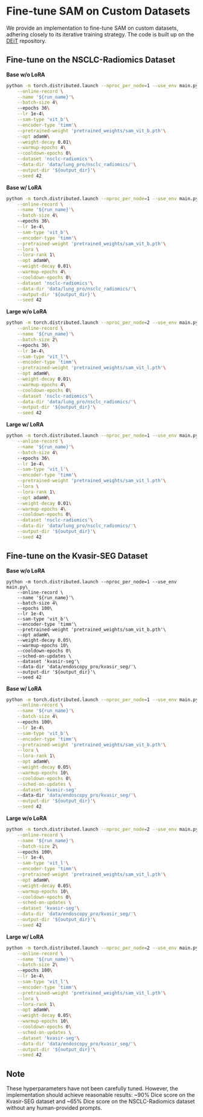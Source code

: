 # Fine-tune SAM on Custom Datasets

We provide an implementation to fine-tune SAM on custom datasets, adhering closely to its iterative training strategy. The code is built up on the [DEiT](https://github.com/facebookresearch/deit/tree/main) repository.

## Fine-tune on the NSCLC-Radiomics Dataset

**Base w/o LoRA**

```bash
python -m torch.distributed.launch --nproc_per_node=1 --use_env main.py\
    --online-record \
    --name '${run_name}'\
    --batch-size 4\      
    --epochs 36\
    --lr 1e-4\
    --sam-type 'vit_b'\
    --encoder-type 'timm'\
    --pretrained-weight 'pretrained_weights/sam_vit_b.pth'\
    --opt adamW\
    --weight-decay 0.01\
    --warmup-epochs 4\
    --cooldown-epochs 0\
    --dataset 'nsclc-radiomics'\
    --data-dir 'data/lung_pro/nsclc_radiomics/'\
    --output-dir '${output_dir}'\
    --seed 42 
```

**Base w/ LoRA**

```bash
python -m torch.distributed.launch --nproc_per_node=1 --use_env main.py\
    --online-record \
    --name '${run_name}'\
    --batch-size 4\      
    --epochs 36\
    --lr 1e-4\
    --sam-type 'vit_b'\
    --encoder-type 'timm'\
    --pretrained-weight 'pretrained_weights/sam_vit_b.pth'\
    --lora \
    --lora-rank 1\
    --opt adamW\
    --weight-decay 0.01\
    --warmup-epochs 4\
    --cooldown-epochs 0\
    --dataset 'nsclc-radiomics'\
    --data-dir 'data/lung_pro/nsclc_radiomics/'\
    --output-dir '${output_dir}'\
    --seed 42 
```

**Large w/o LoRA**

```bash
python -m torch.distributed.launch --nproc_per_node=2 --use_env main.py\
    --online-record \
    --name '${run_name}'\
    --batch-size 2\      
    --epochs 36\
    --lr 1e-4\
    --sam-type 'vit_l'\
    --encoder-type 'timm'\
    --pretrained-weight 'pretrained_weights/sam_vit_l.pth'\
    --opt adamW\
    --weight-decay 0.01\
    --warmup-epochs 4\
    --cooldown-epochs 0\
    --dataset 'nsclc-radiomics'\
    --data-dir 'data/lung_pro/nsclc_radiomics/'\
    --output-dir '${output_dir}'\
    --seed 42 
```

**Large w/ LoRA**

```bash
python -m torch.distributed.launch --nproc_per_node=1 --use_env main.py\
    --online-record \
    --name '${run_name}'\
    --batch-size 4\      
    --epochs 36\
    --lr 1e-4\
    --sam-type 'vit_l'\
    --encoder-type 'timm'\
    --pretrained-weight 'pretrained_weights/sam_vit_l.pth'\
    --lora \
    --lora-rank 1\
    --opt adamW\
    --weight-decay 0.01\
    --warmup-epochs 4\
    --cooldown-epochs 0\
    --dataset 'nsclc-radiomics'\
    --data-dir 'data/lung_pro/nsclc_radiomics/'\
    --output-dir '${output_dir}'\
    --seed 42 
```

## Fine-tune on the Kvasir-SEG Dataset

**Base w/o LoRA**

```
python -m torch.distributed.launch --nproc_per_node=1 --use_env main.py\
    --online-record \
    --name '${run_name}'\
    --batch-size 4\      
    --epochs 100\
    --lr 1e-4\
    --sam-type 'vit_b'\
    --encoder-type 'timm'\
    --pretrained-weight 'pretrained_weights/sam_vit_b.pth'\
    --opt adamW\
    --weight-decay 0.05\
    --warmup-epochs 10\
    --cooldown-epochs 0\
    --sched-on-updates \
    --dataset 'kvasir-seg'\
    --data-dir 'data/endoscopy_pro/kvasir_seg/'\
    --output-dir '${output_dir}'\
    --seed 42 
```

**Base w/ LoRA**

```bash
python -m torch.distributed.launch --nproc_per_node=1 --use_env main.py\
    --online-record \
    --name '${run_name}'\
    --batch-size 4\      
    --epochs 100\
    --lr 1e-4\
    --sam-type 'vit_b'\
    --encoder-type 'timm'\
    --pretrained-weight 'pretrained_weights/sam_vit_b.pth'\
    --lora \
    --lora-rank 1\
    --opt adamW\
    --weight-decay 0.05\
    --warmup-epochs 10\
    --cooldown-epochs 0\
    --sched-on-updates \
    --dataset 'kvasir-seg'
    --data-dir 'data/endoscopy_pro/kvasir_seg/'\
    --output-dir '${output_dir}'\
    --seed 42 
```

**Large w/o LoRA**

```bash
python -m torch.distributed.launch --nproc_per_node=2 --use_env main.py\
    --online-record \
    --name '${run_name}'\
    --batch-size 2\      
    --epochs 100\
    --lr 1e-4\
    --sam-type 'vit_l'\
    --encoder-type 'timm'\
    --pretrained-weight 'pretrained_weights/sam_vit_l.pth'\
    --opt adamW\
    --weight-decay 0.05\
    --warmup-epochs 10\
    --cooldown-epochs 0\
    --sched-on-updates \
    --dataset 'kvasir-seg'\
    --data-dir 'data/endoscopy_pro/kvasir_seg/'\
    --output-dir '${output_dir}'\
    --seed 42
```

**Large w/ LoRA**

```bash
python -m torch.distributed.launch --nproc_per_node=2 --use_env main.py\
    --online-record \
    --name '${run_name}'\
    --batch-size 2\      
    --epochs 100\
    --lr 1e-4\
    --sam-type 'vit_l'\
    --encoder-type 'timm'\
    --pretrained-weight 'pretrained_weights/sam_vit_l.pth'\
    --lora \
    --lora-rank 1\
    --opt adamW\
    --weight-decay 0.05\
    --warmup-epochs 10\
    --cooldown-epochs 0\
    --sched-on-updates \
    --dataset 'kvasir-seg'\
    --data-dir 'data/endoscopy_pro/kvasir_seg/'\
    --output-dir '${output_dir}'\
    --seed 42 
```

## Note

These hyperparameters have not been carefully tuned. However, the implementation should achieve reasonable results: ~90% Dice score on the Kvasir-SEG dataset and ~65% Dice score on the NSCLC-Radiomics dataset without any human-provided prompts.
